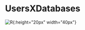 # UsersXDatabases

![R](https://github.com/SoilentDot/UsersXDatabases/assets/116817915/3c88afbc-bc18-4e16-af4a-a913c823ed31){:height="20px" width="40px"}


